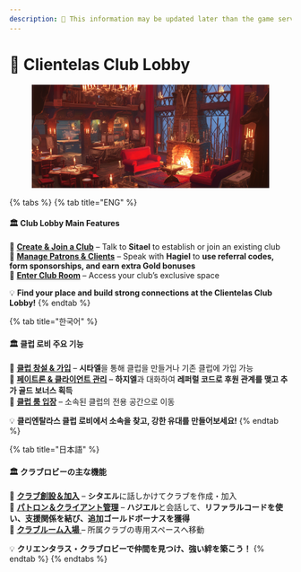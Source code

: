 ```yaml
---
description: 🛑 This information may be updated later than the game server data.
---
```


# 🍷 Clientelas Club Lobby

<figure><img src="../../../.gitbook/assets/Clientelas_B.png" alt=""><figcaption></figcaption></figure>

{% tabs %}
{% tab title="ENG" %}
#### 🏛 **Club Lobby Main Features**

🔹 [**Create & Join a Club**](../../../clientelas-club/club/#eng) – Talk to **Sitael** to establish or join an existing club\
🔹 [**Manage Patrons & Clients**](../../../clientelas-club/patron-and-client.md#eng) – Speak with **Hagiel** to **use referral codes, form sponsorships, and earn extra Gold bonuses**\
🔹 [**Enter Club Room**](../../../clientelas-club/club/join.md#eng) – Access your club’s exclusive space

💡 **Find your place and build strong connections at the Clientelas Club Lobby!**
{% endtab %}

{% tab title="한국어" %}
#### 🏛 **클럽 로비 주요 기능**

🔹 [**클럽 창설 & 가입**](../../../clientelas-club/club/#undefined-1) – **시타엘**을 통해 클럽을 만들거나 기존 클럽에 가입 가능\
🔹 [**페이트론 & 클라이언트 관리**](../../../clientelas-club/patron-and-client.md#undefined-1) – **하지엘**과 대화하여 **레퍼럴 코드로 후원 관계를 맺고 추가 골드 보너스 획득**\
🔹 [**클럽 룸 입장**](../../../clientelas-club/club/join.md#undefined-1) – 소속된 클럽의 전용 공간으로 이동

💡 **클리엔탈라스 클럽 로비에서 소속을 찾고, 강한 유대를 만들어보세요!**
{% endtab %}

{% tab title="日本語" %}
#### 🏛 **クラブロビーの主な機能**

🔹 [**クラブ創設＆加入**](../../../clientelas-club/club/#ri-ben-yu) – **シタエル**に話しかけてクラブを作成・加入\
🔹 [**パトロン＆クライアント管理**](../../../clientelas-club/patron-and-client.md#ri-ben-yu) – **ハジエル**と会話して、**リファラルコードを使い、支援関係を結び、追加ゴールドボーナスを獲得**\
🔹 [**クラブルーム入場** ](../../../clientelas-club/club/join.md#ri-ben-yu)– 所属クラブの専用スペースへ移動

💡 **クリエンタラス・クラブロビーで仲間を見つけ、強い絆を築こう！**
{% endtab %}
{% endtabs %}

